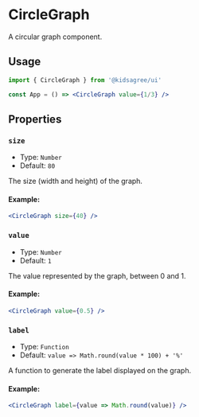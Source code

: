 # CircleGraph

A circular graph component.

## Usage

```jsx
import { CircleGraph } from '@kidsagree/ui'

const App = () => <CircleGraph value={1/3} />
```

## Properties

### `size`

* Type: `Number`
* Default: `80`

The size (width and height) of the graph.

#### Example:

```jsx
<CircleGraph size={40} />
```

### `value`

* Type: `Number`
* Default: `1`

The value represented by the graph, between 0 and 1.

#### Example:

```jsx
<CircleGraph value={0.5} />
```

### `label`

* Type: `Function`
* Default: `value => Math.round(value * 100) + '%'`

A function to generate the label displayed on the graph.

#### Example:

```jsx
<CircleGraph label={value => Math.round(value)} />
```
